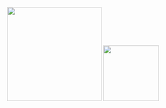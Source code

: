 <div align="center">
  <img height="220px" src="https://github-contributor-stats.vercel.app/api?username=yfyeung" />
  <img height="130px" src="https://github-readme-stats.vercel.app/api/top-langs/?username=yfyeung&layout=compact&langs_count=8" />
</div>
